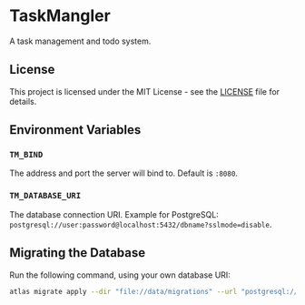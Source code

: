 # TaskMangler

A task management and todo system.

## License

This project is licensed under the MIT License - see the [LICENSE](LICENSE) file for details.

## Environment Variables

### `TM_BIND`

The address and port the server will bind to. Default is `:8080`.

### `TM_DATABASE_URI`

The database connection URI. Example for PostgreSQL: `postgresql://user:password@localhost:5432/dbname?sslmode=disable`.

## Migrating the Database

Run the following command, using your own database URI:

```bash
atlas migrate apply --dir "file://data/migrations" --url "postgresql://postgres:postgres@localhost:5432/taskmangler?sslmode=disable"
```
